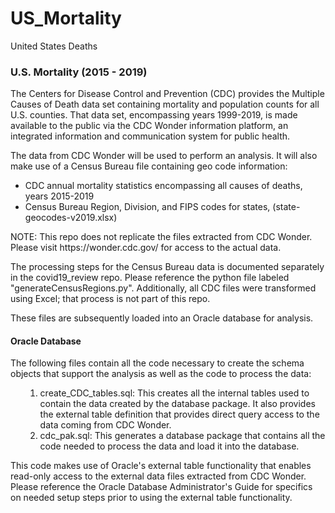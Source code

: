 # US_Mortality
United States Deaths
<h3> U.S. Mortality (2015 - 2019)</h3>

<p> The Centers for Disease Control and Prevention (CDC) provides the Multiple Causes of Death data set containing mortality and population counts for all U.S. counties. That data set, encompassing years 1999-2019, is made available to the public via the CDC Wonder information platform, an integrated information and communication system for public health.</p>

<p>The data from CDC Wonder will be used to perform an analysis.  It will also make use of a Census Bureau file containing geo code
   information:
</p>
    <ul>
    <li> CDC annual mortality statistics encompassing all causes of deaths, 
         years 2015-2019 </li>
    <li> Census Bureau Region, Division, and FIPS codes for states, 
         (state-geocodes-v2019.xlsx)</li>
    </ul>

<p> NOTE: This repo does not replicate the files extracted from CDC Wonder.  Please visit 
    https://wonder.cdc.gov/ for access to the actual data.
</p>

<p> The processing steps for the Census Bureau data is documented separately in the covid19_review repo.
    Please reference the python file labeled "generateCensusRegions.py".  Additionally, all CDC files
    were transformed using Excel; that process is not part of this repo.</p>

<p> These files are subsequently loaded into an Oracle database for analysis.</p>

<h4> Oracle Database </h4>    
    
<p> The following files contain all the code necessary to create the schema objects that support the
    analysis as well as the code to process the data: </p>
    <ul>
    <ol>
        <li> create_CDC_tables.sql: This creates all the internal tables used to contain 
             the data created by the database package.  It also provides the external table
             definition that provides direct query access to the data coming from CDC Wonder.</li>
        <li> cdc_pak.sql: This generates a database package that contains all the
             code needed to process the data and load it into the database.</li>
    </ol>
    </ul>
<p> This code makes use of Oracle's external table functionality that enables read-only access to 
    the external data files extracted from CDC Wonder.  Please reference the Oracle Database    
    Administrator's Guide for specifics on needed setup steps prior to using the external table
    functionality.</p
